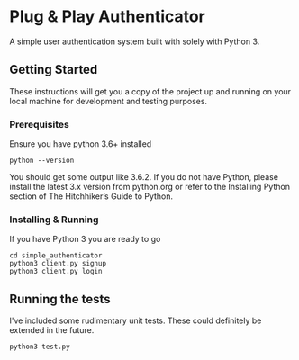 # Plug & Play Authenticator

A simple user authentication system built with solely with Python 3.

## Getting Started

These instructions will get you a copy of the project up and running on your local machine for development and testing purposes.

### Prerequisites

Ensure you have python 3.6+ installed

```
python --version
```
You should get some output like 3.6.2. If you do not have Python, please install the latest 3.x version from python.org or refer to the Installing Python section of The Hitchhiker’s Guide to Python.

### Installing & Running

If you have Python 3 you are ready to go
```
cd simple_authenticator
python3 client.py signup
python3 client.py login
```

## Running the tests

I've included some rudimentary unit tests.
These could definitely be extended in the future.

```
python3 test.py
```
